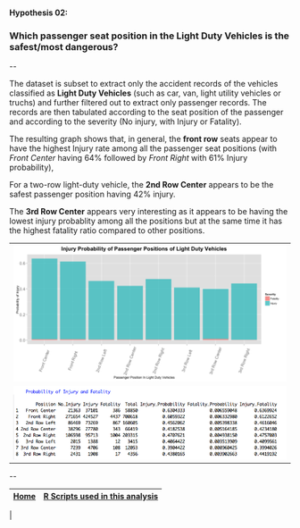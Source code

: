 #### Hypothesis 02:
### Which passenger seat position in the Light Duty Vehicles is the safest/most dangerous?
--

The dataset is subset to extract only the accident records of the vehicles classified as **Light Duty Vehicles** (such as car, van, light utility vehicles or truchs) and further filtered out to extract only passenger records. The records are then tabulated according to the seat position of the passenger and according to the severity (No injury, with Injury or Fatality). 

The resulting graph shows that, in general, the **front row** seats appear to have the highest Injury rate among all the passenger seat positions (with *Front Center* having 64% followed by *Front Right* with 61% Injury probability),

For a two-row  light-duty vehicle, the **2nd Row Center** appears to be the safest passenger position having 42% injury.

The **3rd Row Center** appears very interesting as it appears to be having the lowest injury probablity among all the positions but at the same time it has the highest fatality ratio compared to other positions.

||
|-------|
|![](H02_GraphA.png)|
|![](H02_TableA.png)|

--
 
[Home](../../README.md)  | [R Scripts used in this analysis](H02_scripts.R)
------------------------ | ---------------------------
 |
 



